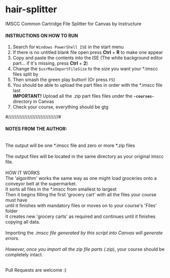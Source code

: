 # hair-splitter
IMSCC Common Cartridge File Splitter for Canvas by Instructure

#### INSTRUCTIONS ON HOW TO RUN

1.  Search for `Windows PowerShell ISE` in the start menu
2.  If there is no untitled blank file open press **Ctrl** + **R** to make one appear
3.  Copy and paste the contents into the ISE
       (The white background editor part... if it's missing, press **Ctrl** + **2**)
4.  Change the `$usrMaxImportFileSize` to the size you want your *.imscc files split by
5.  Then smash the green play button! (Or press `F5`)
6.  You should be able to upload the part files in order with the *.imscc file last<br>
       **IMPORTANT!**  Upload all the .zip part files files under the **`-courses-`** directory in Canvas
8.  Check your course, everything should be gtg


#///////////////////////////////#<br>
#### NOTES FROM THE AUTHOR:<br><br>
The output will be one *.imscc file and zero or more *.zip files<br><br>
The output files will be located in the same directory as your original imscc file.<br><br>
HOW IT WORKS<br>
The 'algorithm' works the same way as one might load groceries onto a conveyor belt at the supermarket.<br>
It sorts all files in the *.imscc from smallest to largest<br>
Then it begins filling the first 'grocery cart' with all the files your course must have<br>
until it finishes with mandatory files or moves on to your course's 'Files' folder<br>
It creates new 'grocery carts' as required and continues until it finishes copying all data.<br><br>
Importing the *.imscc file generated by this script into Canvas will generate errors.<br><br>
However, once you import all the zip file parts (*.zip), your course should be completely intact.<br><br>

Pull Requests are welcome :)
